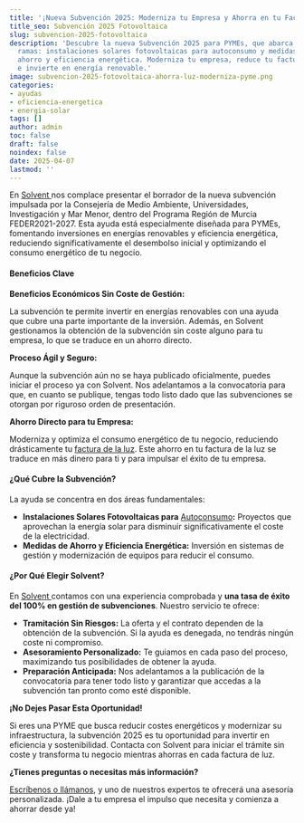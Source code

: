 ```yaml
---
title: '¡Nueva Subvención 2025: Moderniza tu Empresa y Ahorra en tu Factura de Luz!'
title_seo: Subvención 2025 Fotovoltaica
slug: subvencion-2025-fotovoltaica
description: 'Descubre la nueva Subvención 2025 para PYMEs, que abarca dos
  ramas: instalaciones solares fotovoltaicas para autoconsumo y medidas de
  ahorro y eficiencia energética. Moderniza tu empresa, reduce tu factura de luz
  e invierte en energía renovable.'
image: subvencion-2025-fotovoltaica-ahorra-luz-moderniza-pyme.png
categories:
- ayudas
- eficiencia-energetica
- energia-solar
tags: []
author: admin
toc: false
draft: false
noindex: false
date: 2025-04-07
lastmod: ''
---
```

En [Solvent ](https://solventie.es/nosotros/)nos complace presentar el borrador de la nueva subvención impulsada por la Consejería de Medio Ambiente, Universidades, Investigación y Mar Menor, dentro del Programa Región de Murcia FEDER2021-2027. Esta ayuda está especialmente diseñada para PYMEs, fomentando inversiones en energías renovables y eficiencia energética, reduciendo significativamente el desembolso inicial y optimizando el consumo energético de tu negocio.

#### **Beneficios Clave**

**Beneficios Económicos Sin Coste de Gestión:**

La subvención te permite invertir en energías renovables con una ayuda que
cubre una parte importante de la inversión. Además, en Solvent gestionamos la obtención de la subvención sin coste alguno para tu empresa, lo que se traduce en un ahorro directo.





**Proceso Ágil y Seguro:**

Aunque la subvención aún no se haya publicado oficialmente, puedes iniciar el proceso ya con Solvent. Nos adelantamos a la convocatoria para que, en cuanto se publique, tengas todo listo dado que las subvenciones se otorgan por riguroso orden de presentación.





**Ahorro Directo para tu Empresa:**

Moderniza y optimiza el consumo energético de tu negocio, reduciendo
drásticamente tu [factura de la luz](https://solventie.es/precio-electricidad/). Este ahorro en tu factura de la luz se
traduce en más dinero para ti y para impulsar el éxito de tu empresa.





#### **¿Qué Cubre la Subvención?**

La ayuda se concentra en dos áreas fundamentales:

- **Instalaciones Solares Fotovoltaicas para** [Autoconsumo](https://solventie.es/autoconsumo-fotovoltaico/)**:** Proyectos que aprovechan la energía solar para disminuir significativamente el coste de la electricidad.
- **Medidas de Ahorro y Eficiencia Energética:** Inversión en sistemas de gestión y modernización de equipos para reducir el consumo.





#### **¿Por Qué Elegir Solvent?**

En [Solvent ](https://solventie.es/nosotros/)contamos con una experiencia comprobada y **una tasa de éxito del 100% en gestión de subvenciones**. Nuestro servicio te ofrece:

- **Tramitación Sin Riesgos:** La oferta y el contrato dependen de la obtención de la subvención. Si la ayuda es denegada, no tendrás ningún coste ni compromiso.
- **Asesoramiento Personalizado:** Te guiamos en cada paso del proceso, maximizando tus posibilidades de obtener la ayuda.
- **Preparación Anticipada:** Nos adelantamos a la publicación de la convocatoria para tener todo listo y garantizar que accedas a la subvención tan pronto como esté disponible.





**¡No Dejes Pasar Esta Oportunidad!**

Si eres una PYME que busca reducir costes energéticos y modernizar su infraestructura, la subvención 2025 es tu oportunidad para invertir en eficiencia y sostenibilidad. Contacta con Solvent para iniciar el trámite sin coste y transforma tu negocio mientras ahorras en cada factura de luz.



**¿Tienes preguntas o necesitas más información?**


[Escríbenos o llámanos](https://solventie.es/contacto/), y uno de nuestros expertos te ofrecerá una asesoría
personalizada. ¡Dale a tu empresa el impulso que necesita y comienza a ahorrar desde ya!
